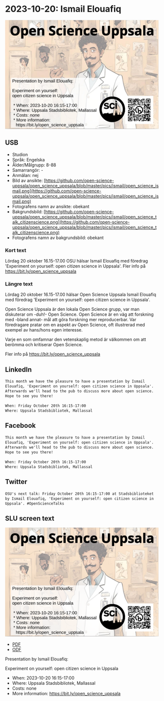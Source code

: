 # 2023-10-20: Ismail Elouafiq

![](screens_slu.jpg)

## USB

 * Studion
 * Språk: Engelska
 * Ålder/Målgrupp: 8-88
 * Samarrangör: -
 * Anmälan: nej
 * Bild av ansikte: [https://github.com/open-science-uppsala/open_science_uppsala/blob/master/pics/ismail/open_science_ismail.png](https://github.com/open-science-uppsala/open_science_uppsala/blob/master/pics/ismail/open_science_ismail.png)
 * Fotografens namn av ansikte: obekant
 * Bakgrundsbild: [https://github.com/open-science-uppsala/open_science_uppsala/blob/master/pics/ismail/open_science_talk_citizenscience.png](https://github.com/open-science-uppsala/open_science_uppsala/blob/master/pics/ismail/open_science_talk_citizenscience.png)
 * Fotografens namn av bakgrundsbild: obekant

### Kort text

Lördag 20 oktober 16.15-17.00 OSU hälsar Ismail Elouafiq
med föredrag 'Experiment on yourself: open citizen science in Uppsala'.
Fler info på https://bit.ly/open_science_uppsala

### Längre text

Lördag 20 oktober 16.15-17.00 hälsar Open Science Uppsala
Ismail Elouafiq
med föredrag 'Experiment on yourself: open citizen science in Uppsala'.

Open Science Uppsala är den lokala Open Science grupp, 
var man diskuterar om -duh!- Open Science. 
Open Science är en väg att forskning med -bland annat- 
mål att göra forskning mer reproducerbar.
Var föredragare pratar om en aspekt av Open Science, oft
illustrerad med exempel av hans/hons egen interesse.

Varje en som omfamnar den vetenskaplig metod är välkommen
om att berömma och kritiserar Open Science.

Fler info på https://bit.ly/open_science_uppsala

## LinkedIn

```
This month we have the pleasure to have a presentation by Ismail Elouafiq, 'Experiment on yourself: open citizen science in Uppsala'. Afterwards we'll head to the pub to discuss more about open science. Hope to see you there!

When: Friday October 20th 16:15-17:00
Where: Uppsala Stadsbibliotek, Mallassal
```

## Facebook

```
This month we have the pleasure to have a presentation by Ismail Elouafiq, 'Experiment on yourself: open citizen science in Uppsala'. Afterwards we'll head to the pub to discuss more about open science. Hope to see you there!

When: Friday October 20th 16:15-17:00
Where: Uppsala Stadsbibliotek, Mallassal
```

## Twitter

```
OSU's next talk: Friday October 20th 16:15-17:00 at Stadsbiblioteket by Ismail Elouafiq, 'Experiment on yourself: open citizen science in Uppsala'. #OpenScienceTalks
```

## SLU screen text

![](20231020_ismail_screens.png)

 * [PDF](20231020_ismail_screens.pdf)
 * [ODF](20231020_ismail_screens.odg)

Presentation by Ismail Elouafiq:

Experiment on yourself: open citizen science in Uppsala

 * When: 2023-10-20 16:15-17:00
 * Where: Uppsala Stadsbibliotek, Mallassal
 * Costs: none
 * More information: https://bit.ly/open_science_uppsala

